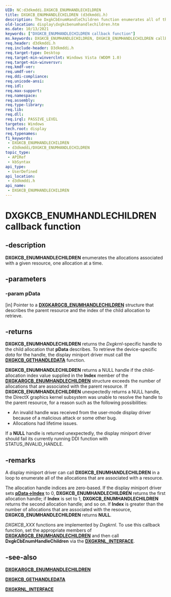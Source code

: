```yaml
---
UID: NC:d3dkmddi.DXGKCB_ENUMHANDLECHILDREN
title: DXGKCB_ENUMHANDLECHILDREN (d3dkmddi.h)
description: The DxgkCbEnumHandleChildren function enumerates all of the allocations that are associated with a given resource, one allocation at a time.
old-location: display\dxgkcbenumhandlechildren.htm
ms.date: 10/13/2021
keywords: ["DXGKCB_ENUMHANDLECHILDREN callback function"]
ms.keywords: DXGKCB_ENUMHANDLECHILDREN, DXGKCB_ENUMHANDLECHILDREN callback, DpFunctions_9690e256-00e7-4c6e-88cc-d2e1c32580a2.xml, DxgkCbEnumHandleChildren, DxgkCbEnumHandleChildren callback function [Display Devices], d3dkmddi/DxgkCbEnumHandleChildren, display.dxgkcbenumhandlechildren
req.header: d3dkmddi.h
req.include-header: D3dkmddi.h
req.target-type: Desktop
req.target-min-winverclnt: Windows Vista (WDDM 1.0)
req.target-min-winversvr: 
req.kmdf-ver: 
req.umdf-ver: 
req.ddi-compliance: 
req.unicode-ansi: 
req.idl: 
req.max-support: 
req.namespace: 
req.assembly: 
req.type-library: 
req.lib: 
req.dll: 
req.irql: PASSIVE_LEVEL
targetos: Windows
tech.root: display
req.typenames: 
f1_keywords:
 - DXGKCB_ENUMHANDLECHILDREN
 - d3dkmddi/DXGKCB_ENUMHANDLECHILDREN
topic_type:
 - APIRef
 - kbSyntax
api_type:
 - UserDefined
api_location:
 - d3dkmddi.h
api_name:
 - DXGKCB_ENUMHANDLECHILDREN
---
```


# DXGKCB_ENUMHANDLECHILDREN callback function

## -description

**DXGKCB_ENUMHANDLECHILDREN** enumerates the allocations associated with a given resource, one allocation at a time.

## -parameters

### -param pData

[in] Pointer to a [**DXGKARGCB_ENUMHANDLECHILDREN**](ns-d3dkmddi-_dxgkargcb_enumhandlechildren.md) structure that describes the parent resource and the index of the child allocation to retrieve.

## -returns

**DXGKCB_ENUMHANDLECHILDREN** returns the *Dxgkrnl*-specific handle to the child allocation that **pData** describes. To retrieve the device-specific *data* for the handle, the display miniport driver must call the [**DXGKCB_GETHANDLEDATA**](nc-d3dkmddi-dxgkcb_gethandledata.md) function.

**DXGKCB_ENUMHANDLECHILDREN** returns a NULL handle if the child-allocation index value supplied in the **Index** member of the [**DXGKARGCB_ENUMHANDLECHILDREN**](ns-d3dkmddi-_dxgkargcb_enumhandlechildren.md) structure exceeds the number of allocations that are associated with the parent resource. If **DXGKCB_ENUMHANDLECHILDREN** unexpectedly returns a NULL handle, the DirectX graphics kernel subsystem was unable to resolve the handle to the parent resource, for a reason such as the following possibilities:

* An invalid handle was received from the user-mode display driver because of a malicious attack or some other bug.
* Allocations had lifetime issues.

If a **NULL** handle is returned unexpectedly, the display miniport driver should fail its currently running DDI function with STATUS_INVALID_HANDLE.

## -remarks

A display miniport driver can call **DXGKCB_ENUMHANDLECHILDREN** in a loop to enumerate all of the allocations that are associated with a resource.

The allocation handle indices are zero-based. If the display miniport driver sets [**pData->Index**](ns-d3dkmddi-_dxgkargcb_enumhandlechildren.md) to 0, **DXGKCB_ENUMHANDLECHILDREN** returns the first allocation handle; if **Index** is set to 1, **DXGKCB_ENUMHANDLECHILDREN** returns the second allocation handle; and so on. If **Index** is greater than the number of allocations that are associated with the resource, **DXGKCB_ENUMHANDLECHILDREN** returns **NULL**.

*DXGKCB_XXX* functions are implemented by *Dxgkrnl*. To use this callback function, set the appropriate members of [**DXGKARGCB_ENUMHANDLECHILDREN**](ns-d3dkmddi-_dxgkargcb_enumhandlechildren.md) and then call **DxgkCbEnumHandleChildren** via the [**DXGKRNL_INTERFACE**](../dispmprt/ns-dispmprt-_dxgkrnl_interface.md).

## -see-also

[**DXGKARGCB_ENUMHANDLECHILDREN**](ns-d3dkmddi-_dxgkargcb_enumhandlechildren.md)

[**DXGKCB_GETHANDLEDATA**](nc-d3dkmddi-dxgkcb_gethandledata.md)

[**DXGKRNL_INTERFACE**](../dispmprt/ns-dispmprt-_dxgkrnl_interface.md)
